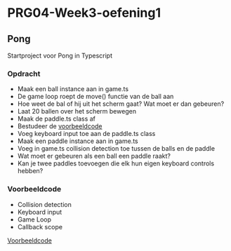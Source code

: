 # PRG04-Week3-oefening1

## Pong

Startproject voor Pong in Typescript

### Opdracht

- Maak een ball instance aan in game.ts
- De game loop roept de move() functie van de ball aan
- Hoe weet de bal of hij uit het scherm gaat? Wat moet er dan gebeuren?
- Laat 20 ballen over het scherm bewegen
- Maak de paddle.ts class af
- Bestudeer de [voorbeeldcode](https://github.com/HR-CMGT/PRG04-Week3-examples)
- Voeg keyboard input toe aan de paddle.ts class
- Maak een paddle instance aan in game.ts
- Voeg in game.ts collision detection toe tussen de balls en de paddle
- Wat moet er gebeuren als een ball een paddle raakt?
- Kan je twee paddles toevoegen die elk hun eigen keyboard controls hebben?

### Voorbeeldcode

- Collision detection
- Keyboard input
- Game Loop
- Callback scope

[Voorbeeldcode](https://github.com/HR-CMGT/PRG04-Week3-examples)